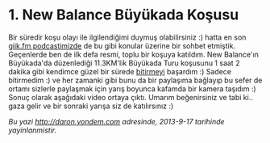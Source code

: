 # 1. New Balance Büyükada Koşusu
Bir süredir koşu olayı ile ilgilendiğimi duymuş olabilirsiniz :) hatta
en son [giik.fm
podcastimizde](http://giik.fm/selcuk-yavuz-ile-yazilimcilarin-egilimleri-uzerine-soylesi/)
de bu gibi konular üzerine bir sohbet etmiştik. Geçenlerde ben de ilk
defa resmi, toplu bir koşuya katıldım. New Balance'ın Büyükada'da
düzenlediği 11.3KM'lik Büyükada Turu koşusunu 1 saat 2 dakika gibi
kendimce güzel bir sürede
[bitirmeyi](http://instagram.com/p/eRrl13EAHC/) başardım :) Sadece
bitirmedim :) ve her zamanki gibi bunu da bir paylaşıma bağlayıp bu
sefer de ortamı sizlerle paylaşmak için yarış boyunca kafamda bir kamera
taşıdım :) Sonuç olarak aşağıdaki video ortaya çıktı. Umarım
beğenirsiniz ve tabi ki.. gaza gelir ve bir sonraki yarışa siz de
katılırsınız :)




*Bu yazi http://daron.yondem.com adresinde, 2013-9-17 tarihinde yayinlanmistir.*
